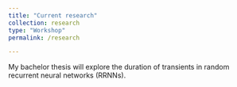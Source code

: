 ```yaml
---
title: "Current research"
collection: research
type: "Workshop"
permalink: /research

---
```



My bachelor thesis will explore the duration of transients in random recurrent neural networks (RRNNs).
